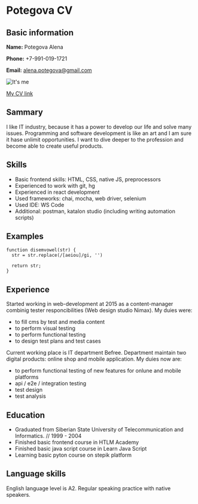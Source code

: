 # Potegova CV

## Basic information

**Name:** Potegova Alena

**Phone:** +7-991-019-1721

**Email:** alena.potegova@gmail.com

![It's me](./images/me.pmg)

[My CV link](https://alena-p.github.io/rsschool-cv/cv)

## Sammary

I like IT industry, because it has a power to develop our life and solve many issues. Programming and software development is like an art and I am sure it hase unlimit opportunities. I want to dive deeper to the profession and become able to create useful products.

## Skills

- Basic frontend skills: HTML, CSS, native JS, preprocessors
- Experienced to work with git, hg
- Experienced in react development
- Used frameworks: chai, mocha, web driver, selenium
- Used IDE: WS Code
- Additional: postman, katalon studio (including writing automation scripts)

## Examples

```
function disemvowel(str) {
  str = str.replace(/[aeiou]/gi, '')
  
  return str;
}
```

## Experience

Started working in web-development at 2015 as a content-manager combinig tester responcibilities (Web design studio Nimax). 
My duies were:
- to fill cms by test and media content
- to perform visual testing
- to perform functional testing
- to design test plans and test cases

Current working place is IT department Befree. Department maintain two digital products: online shop and mobile application.
My duies now are:
- to perform functional testing of new features for onlune and mobile platforms
- api / e2e / integration testing
- test design
- test analysis

## Education

- Graduated from Siberian State University of Telecommunication and Informatics. // 1999 - 2004 
- Finished basic frontend course in HTLM Academy
- Finished basic java script course in Learn Java Script
- Learning basic pyton course on stepik platform

## Language skills

English language level is A2. Regular speaking practice with native speakers.